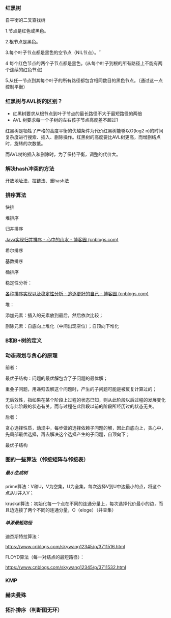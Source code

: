 ### 红黑树

自平衡的二叉查找树

1.节点是红色或黑色。

2.根节点是黑色。

3.每个叶子节点都是黑色的空节点（NIL节点）。``

4 每个红色节点的两个子节点都是黑色。(从每个叶子到根的所有路径上不能有两个连续的红色节点)

5.从任一节点到其每个叶子的所有路径都包含相同数目的黑色节点。（通过这一点控制平衡）



### 红黑树与AVL树的区别？

- 红黑树要求从根节点到叶子节点的最长路径不大于最短路径的两倍
- AVL 树要求每一个子树的左右孩子节点高度差不超过1



红黑树是牺牲了严格的高度平衡的优越条件为代价红黑树能够以O(log2 n)的时间复杂度进行搜索、插入、删除操作。红黑树的高度要比AVL树更高，而增删结点时，旋转的次数低。

而AVL树的插入和删除时，为了保持平衡，调整的代价大。







### 解决hash冲突的方法

开放地址法、拉链法、重hash法



### 排序算法

快排

堆排序

归并排序

[Java实现归并排序 - 心中的山水 - 博客园 (cnblogs.com)](https://www.cnblogs.com/of-fanruice/p/7678801.html)

希尔排序

基数排序

桶排序

稳定性分析：

[各种排序实现以及稳定性分析 - 追逐更好的自己 - 博客园 (cnblogs.com)](https://www.cnblogs.com/inception6-lxc/p/9021389.html)



堆：

添加元素：插入的元素放到最后，然后依次比较；

删除元素：自底向上堆化（中间出现空位）；自顶向下堆化



### B和B+树的定义



### 动态规划与贪心的原理

前者：

最优子结构：问题的最优解包含了子问题的最优解；

重叠子问题，用递归去解这个问题时，产生的子问题可能是被反复计算过的；

无后效性，指如果在某个阶段上过程的状态已知，则从此阶段以后过程的发展变化仅与此阶段的状态有关，而与过程在此阶段以前的阶段所经历过的状态无关。

后者：

贪心选择性质，动规中，每步做的选择依赖子问题的解，因此自底向上，贪心中，先局部最优选择，再去解决这个选择产生的子问题，自顶向下；

最优子结构





### 图的一些算法（邻接矩阵与邻接表）

##### 最小生成树

prime算法：V和U，V为空集，U为全集，每次选择V到U中边最小的点，将这个点从U并入V；

kruskal算法：初始化每一个点在不同的连通分量上，每次选择代价最小的边，而且边连接了两个不同的连通分量，O（eloge）（并查集）

##### 单源最短路径

迪杰斯特拉算法：

https://www.cnblogs.com/skywang12345/p/3711516.html

FLOYD算法（每一对结点的最短路径）：

https://www.cnblogs.com/skywang12345/p/3711532.html



### KMP





### 赫夫曼殊







### 拓扑排序（判断图无环）
